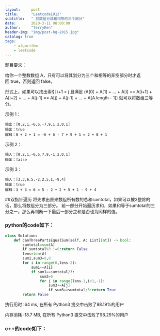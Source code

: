 ```yaml
---
layout:     post
title:      "Leetcode1013"
subtitle:   " 将数组分成和相等的三个部分"
date:       2020-3-11 08:00:00
author:     "TerryRen"
header-img: "img/post-bg-2015.jpg"
catalog: true
tags:
    - algorithm
    - leetcode
---
```

题目要求：

给你一个整数数组 A，只有可以将其划分为三个和相等的非空部分时才返回 true，否则返回 false。

形式上，如果可以找出索引 i+1 < j 且满足 (A[0] + A[1] + ... + A[i] == A[i+1] + A[i+2] + ... + A[j-1] == A[j] + A[j-1] + ... + A[A.length - 1]) 就可以将数组三等分。



示例 1：
```
输出：[0,2,1,-6,6,-7,9,1,2,0,1]
输出：true
解释：0 + 2 + 1 = -6 + 6 - 7 + 9 + 1 = 2 + 0 + 1

```
示例 2：
```
输入：[0,2,1,-6,6,7,9,-1,2,0,1]
输出：false
```

示例 3：
```
输入：[3,3,6,5,-2,2,5,1,-9,4]
输出：true
解释：3 + 3 = 6 = 5 - 2 + 2 + 5 + 1 - 9 + 4

```

##双指针遍历
将先求出原来数组所有数的总和sumtotal，如果可以被3整除的话，那么将数组分为三部分。
前一部分开始遍历求和，如果和等于sumtotal的三分之一，那么再判断一下最后一部分之和是否也为同样的值。


### python的code如下：


```python
class Solution:
    def canThreePartsEqualSum(self, A: List[int]) -> bool:
        sumtotal=sum(A)
        if sumtotal%3 !=0:return False
        lens=len(A)
        sum1,sum3=0,0
        for i in range(0,lens-2):        
            sum1+=A[i]         
            if sum1==sumtotal/3:
                sum3=0   
                for j in range(lens-1,i+1,-1):
                    sum3+=A[j]        
                    if sum3==sumtotal/3:return True                    
        return False
```
执行用时 :64 ms, 在所有 Python3 提交中击败了98.19%的用户

内存消耗 :18.7 MB, 在所有 Python3 提交中击败了98.29%的用户
### c++的code如下：

```c

```


